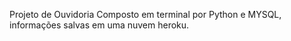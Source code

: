 Projeto de Ouvidoria
Composto em terminal por Python e MYSQL, informações salvas em uma nuvem heroku.
